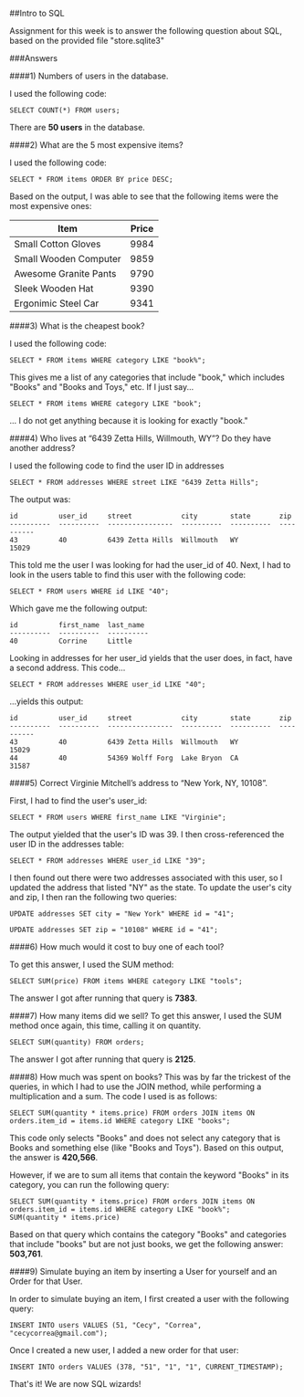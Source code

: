 ##Intro to SQL

Assignment for this week is to answer the following question about SQL, based on the provided file "store.sqlite3"

###Answers

####1) Numbers of users in the database.

I used the following code:

```
SELECT COUNT(*) FROM users;
```

There are **50 users** in the database.

####2) What are the 5 most expensive items?

I used the following code:

```
SELECT * FROM items ORDER BY price DESC;
```

Based on the output, I was able to see that the following items were the most expensive ones:

Item                   | Price
-----------------------|--------
Small Cotton Gloves    | 9984
Small Wooden Computer  | 9859
Awesome Granite Pants  | 9790
Sleek Wooden Hat       | 9390
Ergonimic Steel Car    | 9341


####3) What is the cheapest book?

I used the following code:

```
SELECT * FROM items WHERE category LIKE "book%";
```

This gives me a list of any categories that include "book," which includes "Books" and
"Books and Toys," etc. If I just say...

```
SELECT * FROM items WHERE category LIKE "book";
```
... I do not get anything because it is looking for exactly "book."

####4) Who lives at “6439 Zetta Hills, Willmouth, WY”? Do they have another address?

I used the following code to find the user ID in addresses

```
SELECT * FROM addresses WHERE street LIKE "6439 Zetta Hills";
```

The output was:

```
id          user_id     street            city        state       zip
----------  ----------  ----------------  ----------  ----------  ----------
43          40          6439 Zetta Hills  Willmouth   WY          15029
```

This told me the user I was looking for had the user_id of 40. Next, I had to look in the users table to find this user with the following code:

```
SELECT * FROM users WHERE id LIKE "40";
```

Which gave me the following output:

```
id          first_name  last_name
----------  ----------  ----------
40          Corrine     Little
```

Looking in addresses for her user_id yields that the user does, in fact, have a second address. This code...

```
SELECT * FROM addresses WHERE user_id LIKE "40";
```

...yields this output:

```
id          user_id     street            city        state       zip
----------  ----------  ----------------  ----------  ----------  ----------
43          40          6439 Zetta Hills  Willmouth   WY          15029
44          40          54369 Wolff Forg  Lake Bryon  CA          31587
```

####5) Correct Virginie Mitchell’s address to “New York, NY, 10108”.

First, I had to find the user's user_id:

```
SELECT * FROM users WHERE first_name LIKE "Virginie";
```

The output yielded that the user's ID was 39. I then cross-referenced the user ID in the addresses table:

```
SELECT * FROM addresses WHERE user_id LIKE "39";
```

I then found out there were two addresses associated with this user, so I updated the address that listed "NY" as the state. To update the user's city and zip, I then ran the following two queries:

```
UPDATE addresses SET city = "New York" WHERE id = "41";

UPDATE addresses SET zip = "10108" WHERE id = "41";
```

####6) How much would it cost to buy one of each tool?

To get this answer, I used the SUM method:

```
SELECT SUM(price) FROM items WHERE category LIKE "tools";
```

The answer I got after running that query is **7383**.

####7) How many items did we sell?
To get this answer, I used the SUM method once again, this time, calling it on quantity.

```
SELECT SUM(quantity) FROM orders;
```

The answer I got after running that query is **2125**.

####8) How much was spent on books?
This was by far the trickest of the queries, in which I had to use the JOIN method, while performing a multiplication and a sum. The code I used is as follows:

```
SELECT SUM(quantity * items.price) FROM orders JOIN items ON orders.item_id = items.id WHERE category LIKE "books";
```

This code only selects "Books" and does not select any category that is Books and something else (like "Books and Toys"). Based on this output, the answer is **420,566**.

However, if we are to sum all items that contain the keyword "Books" in its category, you can run the following query:

```
SELECT SUM(quantity * items.price) FROM orders JOIN items ON orders.item_id = items.id WHERE category LIKE "book%";
SUM(quantity * items.price)
```

Based on that query which contains the category "Books" and categories that include "books" but are not just books, we get the following answer: **503,761**.

####9) Simulate buying an item by inserting a User for yourself and an Order for that User.

In order to simulate buying an item, I first created a user with the following query:

```
INSERT INTO users VALUES (51, "Cecy", "Correa", "cecycorrea@gmail.com");
```
Once I created a new user, I added a new order for that user:

```
INSERT INTO orders VALUES (378, "51", "1", "1", CURRENT_TIMESTAMP);
```

That's it! We are now SQL wizards!


